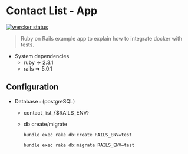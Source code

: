 # Contact List - App
[![wercker status](https://app.wercker.com/status/8911385c5cdbc691a9588832b56a7640/s/master "wercker status")](https://app.wercker.com/project/byKey/8911385c5cdbc691a9588832b56a7640)


> Ruby on Rails example app to explain how to integrate docker with tests.



* System dependencies
	- ruby => 2.3.1
	- rails => 5.0.1

## Configuration


* Database : (postgreSQL)
	- contact_list_{$RAILS_ENV}

  - db create/migrate

    `bundle exec rake db:create RAILS_ENV=test`

    `bundle exec rake db:migrate RAILS_ENV=test`

